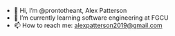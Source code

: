 - 👋 Hi, I’m @prontotheant, Alex Patterson
- 🌱 I’m currently learning software engineering at FGCU
- 📫 How to reach me: alexpatterson2019@gmail.com

<!---
prontotheant/prontotheant is a ✨ special ✨ repository because its `README.md` (this file) appears on your GitHub profile.
You can click the Preview link to take a look at your changes.
--->

